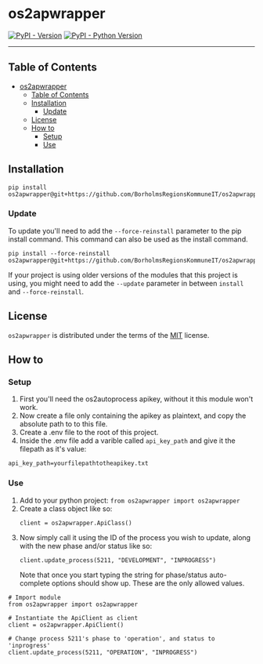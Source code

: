 # os2apwrapper

[![PyPI - Version](https://img.shields.io/pypi/v/os2apwrapper.svg)](https://pypi.org/project/os2apwrapper)
[![PyPI - Python Version](https://img.shields.io/pypi/pyversions/os2apwrapper.svg)](https://pypi.org/project/os2apwrapper)

-----

## Table of Contents

- [os2apwrapper](#os2apwrapper)
  - [Table of Contents](#table-of-contents)
  - [Installation](#installation)
    - [Update](#update)
  - [License](#license)
  - [How to](#how-to)
    - [Setup](#setup)
    - [Use](#use)

## Installation

```console
pip install os2apwrapper@git+https://github.com/BorholmsRegionsKommuneIT/os2apwrapper@main
```

### Update
To update you'll need to add the `--force-reinstall` parameter to the pip install command. This command can also be used as the install command.
```console
pip install --force-reinstall os2apwrapper@git+https://github.com/BorholmsRegionsKommuneIT/os2apwrapper@main
```
If your project is using older versions of the modules that this project is using, you might need to add the `--update` parameter in between `install` and `--force-reinstall`.

## License

`os2apwrapper` is distributed under the terms of the [MIT](https://spdx.org/licenses/MIT.html) license.

## How to
### Setup
1) First you'll need the os2autoprocess apikey, without it this module won't work.
2) Now create a file only containing the apikey as plaintext, and copy the absolute path to to this file.
3) Create a .env file to the root of this project.
4) Inside the .env file add a varible called `api_key_path` and give it the filepath as it's value:
```
api_key_path=yourfilepathtotheapikey.txt
```
### Use
1) Add to your python project: `from os2apwrapper import os2apwrapper`
2) Create a class object like so: 
   ```
   client = os2apwrapper.ApiClass()
   ```
3) Now simply call it using the ID of the process you wish to update, along with the new phase and/or status like so:
   ```
   client.update_process(5211, "DEVELOPMENT", "INPROGRESS")
   ```
   Note that once you start typing the string for phase/status auto-complete options should show up. These are the only allowed values.
```
# Import module
from os2apwrapper import os2apwrapper

# Instantiate the ApiClient as client
client = os2apwrapper.ApiClient()

# Change process 5211's phase to 'operation', and status to 'inprogress'
client.update_process(5211, "OPERATION", "INPROGRESS")
```